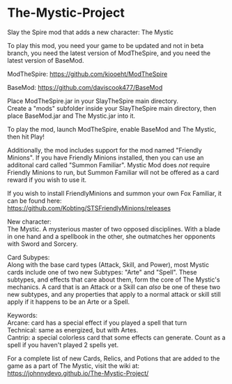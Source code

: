 # The-Mystic-Project
Slay the Spire mod that adds a new character: The Mystic

To play this mod, you need your game to be updated and not in beta branch, you need the latest version of ModTheSpire, and you need the latest version of BaseMod.

ModTheSpire:
https://github.com/kiooeht/ModTheSpire

BaseMod:
https://github.com/daviscook477/BaseMod

Place ModTheSpire.jar in your SlayTheSpire main directory.  
Create a "mods" subfolder inside your SlayTheSpire main directory, then place BaseMod.jar and The Mystic.jar into it.

To play the mod, launch ModTheSpire, enable BaseMod and The Mystic, then hit Play!

Additionally, the mod includes support for the mod named "Friendly Minions". If you have Friendly Minions installed, then you can use an additonal card called "Summon Familiar". Mystic Mod does *not* require Friendly Minions to run, but Summon Familiar will not be offered as a card reward if you wish to use it.

If you wish to install FriendlyMinions and summon your own Fox Familiar, it can be found here:  
https://github.com/Kobting/STSFriendlyMinions/releases


New character:   
The Mystic. A mysterious master of two opposed disciplines. With a blade in one hand and a spellbook in the other, she outmatches her opponents with Sword and Sorcery.

Card Subypes:  
Along with the base card types (Attack, Skill, and Power), most Mystic cards include one of two new Subtypes: "Arte" and "Spell". These subtypes, and effects that care about them, form the core of The Mystic's mechanics. A card that is an Attack or a Skill can *also* be one of these two new subtypes, and any properties that apply to a normal attack or skill still apply if it happens to be an Arte or a Spell.

Keywords:  
Arcane: card has a special effect if you played a spell that turn  
Technical: same as energized, but with Artes.  
Cantrip: a special colorless card that some effects can generate. Count as a spell if you haven't played 2 spells yet.

For a complete list of new Cards, Relics, and Potions that are added to the game as a part of The Mystic, visit the wiki at:  
https://johnnydevo.github.io/The-Mystic-Project/

